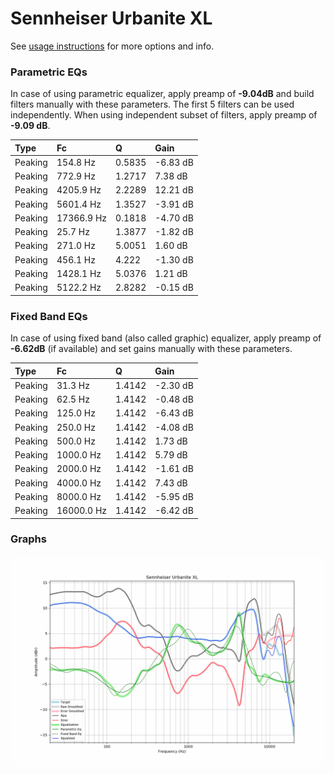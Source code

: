# Sennheiser Urbanite XL
See [usage instructions](https://github.com/jaakkopasanen/AutoEq#usage) for more options and info.

### Parametric EQs
In case of using parametric equalizer, apply preamp of **-9.04dB** and build filters manually
with these parameters. The first 5 filters can be used independently.
When using independent subset of filters, apply preamp of **-9.09 dB**.

| Type    | Fc         |      Q | Gain     |
|:--------|:-----------|:-------|:---------|
| Peaking | 154.8 Hz   | 0.5835 | -6.83 dB |
| Peaking | 772.9 Hz   | 1.2717 | 7.38 dB  |
| Peaking | 4205.9 Hz  | 2.2289 | 12.21 dB |
| Peaking | 5601.4 Hz  | 1.3527 | -3.91 dB |
| Peaking | 17366.9 Hz | 0.1818 | -4.70 dB |
| Peaking | 25.7 Hz    | 1.3877 | -1.82 dB |
| Peaking | 271.0 Hz   | 5.0051 | 1.60 dB  |
| Peaking | 456.1 Hz   | 4.222  | -1.30 dB |
| Peaking | 1428.1 Hz  | 5.0376 | 1.21 dB  |
| Peaking | 5122.2 Hz  | 2.8282 | -0.15 dB |

### Fixed Band EQs
In case of using fixed band (also called graphic) equalizer, apply preamp of **-6.62dB**
(if available) and set gains manually with these parameters.

| Type    | Fc         |      Q | Gain     |
|:--------|:-----------|:-------|:---------|
| Peaking | 31.3 Hz    | 1.4142 | -2.30 dB |
| Peaking | 62.5 Hz    | 1.4142 | -0.48 dB |
| Peaking | 125.0 Hz   | 1.4142 | -6.43 dB |
| Peaking | 250.0 Hz   | 1.4142 | -4.08 dB |
| Peaking | 500.0 Hz   | 1.4142 | 1.73 dB  |
| Peaking | 1000.0 Hz  | 1.4142 | 5.79 dB  |
| Peaking | 2000.0 Hz  | 1.4142 | -1.61 dB |
| Peaking | 4000.0 Hz  | 1.4142 | 7.43 dB  |
| Peaking | 8000.0 Hz  | 1.4142 | -5.95 dB |
| Peaking | 16000.0 Hz | 1.4142 | -6.42 dB |

### Graphs
![](./Sennheiser%20Urbanite%20XL.png)